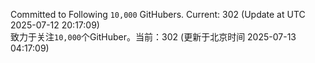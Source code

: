 Committed to Following `10,000` GitHubers. Current: <!-- FOLLOWING_COUNT -->302<!-- FOLLOWING_COUNT --> (Update at UTC <!-- LAST_UPDATED -->2025-07-12 20:17:09<!-- LAST_UPDATED -->)<br>
致力于关注`10,000`个GitHuber。当前：<!-- FOLLOWING_COUNT -->302<!-- FOLLOWING_COUNT --> (更新于北京时间 <!-- LAST_UPDATED_CST -->2025-07-13 04:17:09<!-- LAST_UPDATED_CST -->)
